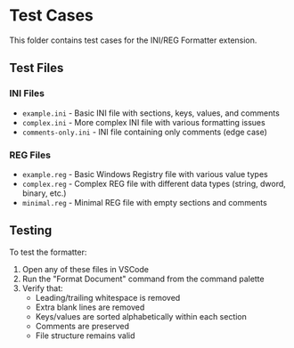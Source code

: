 # Test Cases

This folder contains test cases for the INI/REG Formatter extension.

## Test Files

### INI Files
- `example.ini` - Basic INI file with sections, keys, values, and comments
- `complex.ini` - More complex INI file with various formatting issues
- `comments-only.ini` - INI file containing only comments (edge case)

### REG Files
- `example.reg` - Basic Windows Registry file with various value types
- `complex.reg` - Complex REG file with different data types (string, dword, binary, etc.)
- `minimal.reg` - Minimal REG file with empty sections and comments

## Testing

To test the formatter:
1. Open any of these files in VSCode
2. Run the "Format Document" command from the command palette
3. Verify that:
   - Leading/trailing whitespace is removed
   - Extra blank lines are removed
   - Keys/values are sorted alphabetically within each section
   - Comments are preserved
   - File structure remains valid